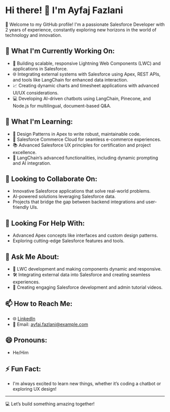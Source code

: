 # Hi there! 👋 I'm Ayfaj Fazlani  

🌟 Welcome to my GitHub profile! I'm a passionate Salesforce Developer with 2 years of experience, constantly exploring new horizons in the world of technology and innovation.  

## 🔭 What I'm Currently Working On:
- 🚀 Building scalable, responsive Lightning Web Components (LWC) and applications in Salesforce.  
- 🌐 Integrating external systems with Salesforce using Apex, REST APIs, and tools like LangChain for enhanced data interaction.  
- 📈 Creating dynamic charts and timesheet applications with advanced UI/UX considerations.  
- 💻 Developing AI-driven chatbots using LangChain, Pinecone, and Node.js for multilingual, document-based Q&A.  

## 🌱 What I'm Learning:
- 🎨 Design Patterns in Apex to write robust, maintainable code.  
- 🔗 Salesforce Commerce Cloud for seamless e-commerce experiences.  
- 📚 Advanced Salesforce UX principles for certification and project excellence.  
- 🤖 LangChain’s advanced functionalities, including dynamic prompting and AI integration.  

## 👯 Looking to Collaborate On:
- Innovative Salesforce applications that solve real-world problems.  
- AI-powered solutions leveraging Salesforce data.  
- Projects that bridge the gap between backend integrations and user-friendly UIs.  

## 🤔 Looking For Help With:
- Advanced Apex concepts like interfaces and custom design patterns.  
- Exploring cutting-edge Salesforce features and tools.  

## 💬 Ask Me About:
- 🚀 LWC development and making components dynamic and responsive.  
- 🛠️ Integrating external data into Salesforce and creating seamless experiences.  
- 🎥 Creating engaging Salesforce development and admin tutorial videos.  

## 📫 How to Reach Me:
- 🌐 [LinkedIn](https://www.linkedin.com/in/ayfajfazlani)  
- 📧 Email: ayfaj.fazlani@example.com  

## 😄 Pronouns:
- He/Him  

## ⚡ Fun Fact:
- I'm always excited to learn new things, whether it’s coding a chatbot or exploring UX design!  

---
💻 Let’s build something amazing together!
